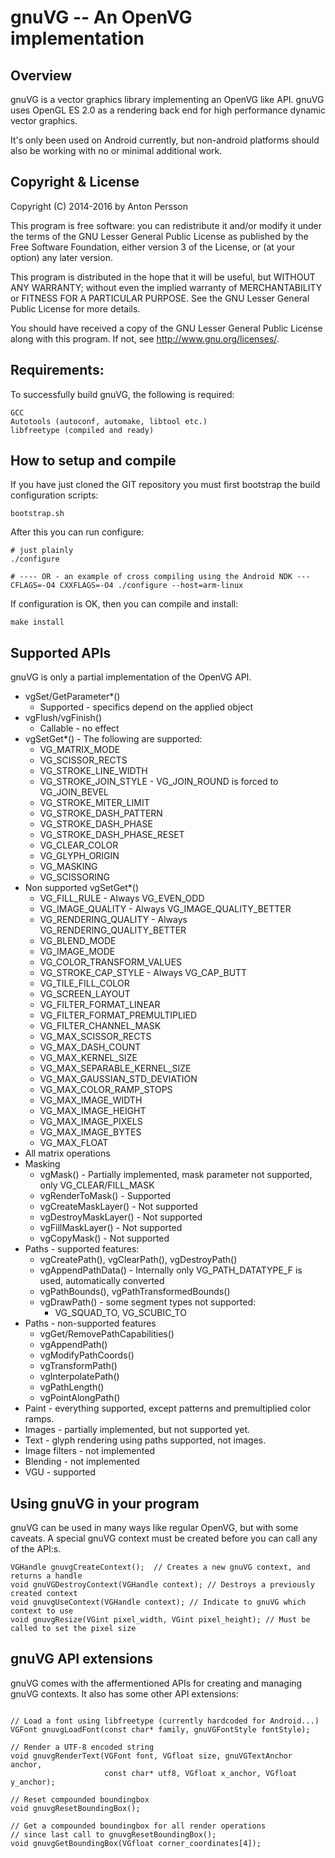 gnuVG -- An OpenVG implementation
==================================

## Overview
gnuVG is a vector graphics library implementing an OpenVG like API. gnuVG uses OpenGL ES 2.0 as a rendering back end for high performance dynamic vector graphics.

It's only been used on Android currently, but non-android platforms should also be working with no or minimal
additional work.

## Copyright & License
Copyright (C) 2014-2016 by Anton Persson

This program is free software: you can redistribute it and/or modify
it under the terms of the GNU Lesser General Public License as
published by the Free Software Foundation, either version 3 of
the License, or (at your option) any later version.

This program is distributed in the hope that it will be useful,
but WITHOUT ANY WARRANTY; without even the implied warranty of
MERCHANTABILITY or FITNESS FOR A PARTICULAR PURPOSE.  See the
GNU Lesser General Public License for more details.

You should have received a copy of the GNU Lesser General Public License
along with this program.  If not, see <http://www.gnu.org/licenses/>.

## Requirements:

To successfully build gnuVG, the following is required:

```
GCC
Autotools (autoconf, automake, libtool etc.)
libfreetype (compiled and ready)
```

## How to setup and compile

If you have just cloned the GIT repository you must first bootstrap
the build configuration scripts:

```
bootstrap.sh
```

After this you can run configure:

```
# just plainly
./configure

# ---- OR - an example of cross compiling using the Android NDK ---
CFLAGS=-O4 CXXFLAGS=-O4 ./configure --host=arm-linux
```

If configuration is OK, then you can compile and install:

```
make install
```

## Supported APIs

gnuVG is only a partial implementation of the OpenVG API.

* vgSet/GetParameter*()
  * Supported - specifics depend on the applied object
* vgFlush/vgFinish()
  * Callable - no effect
* vgSetGet*() - The following are supported:
  * VG_MATRIX_MODE
  * VG_SCISSOR_RECTS
  * VG_STROKE_LINE_WIDTH
  * VG_STROKE_JOIN_STYLE - VG_JOIN_ROUND is forced to VG_JOIN_BEVEL
  * VG_STROKE_MITER_LIMIT
  * VG_STROKE_DASH_PATTERN
  * VG_STROKE_DASH_PHASE
  * VG_STROKE_DASH_PHASE_RESET
  * VG_CLEAR_COLOR
  * VG_GLYPH_ORIGIN
  * VG_MASKING
  * VG_SCISSORING
* Non supported vgSetGet*()
  * VG_FILL_RULE - Always VG_EVEN_ODD
  * VG_IMAGE_QUALITY - Always VG_IMAGE_QUALITY_BETTER
  * VG_RENDERING_QUALITY - Always VG_RENDERING_QUALITY_BETTER
  * VG_BLEND_MODE
  * VG_IMAGE_MODE
  * VG_COLOR_TRANSFORM_VALUES
  * VG_STROKE_CAP_STYLE - Always VG_CAP_BUTT
  * VG_TILE_FILL_COLOR
  * VG_SCREEN_LAYOUT
  * VG_FILTER_FORMAT_LINEAR
  * VG_FILTER_FORMAT_PREMULTIPLIED
  * VG_FILTER_CHANNEL_MASK
  * VG_MAX_SCISSOR_RECTS
  * VG_MAX_DASH_COUNT
  * VG_MAX_KERNEL_SIZE
  * VG_MAX_SEPARABLE_KERNEL_SIZE
  * VG_MAX_GAUSSIAN_STD_DEVIATION
  * VG_MAX_COLOR_RAMP_STOPS
  * VG_MAX_IMAGE_WIDTH
  * VG_MAX_IMAGE_HEIGHT
  * VG_MAX_IMAGE_PIXELS
  * VG_MAX_IMAGE_BYTES
  * VG_MAX_FLOAT
* All matrix operations
* Masking
  * vgMask() - Partially implemented, mask parameter not supported, only VG_CLEAR/FILL_MASK
  * vgRenderToMask() - Supported
  * vgCreateMaskLayer() - Not supported
  * vgDestroyMaskLayer() - Not supported
  * vgFillMaskLayer() - Not supported
  * vgCopyMask() - Not supported
* Paths - supported features:
  * vgCreatePath(), vgClearPath(), vgDestroyPath()
  * vgAppendPathData() - Internally only VG_PATH_DATATYPE_F is used, automatically converted
  * vgPathBounds(), vgPathTransformedBounds()
  * vgDrawPath() - some segment types not supported:
    * VG_SQUAD_TO, VG_SCUBIC_TO
* Paths - non-supported features
  * vgGet/RemovePathCapabilities()
  * vgAppendPath()
  * vgModifyPathCoords()
  * vgTransformPath()
  * vgInterpolatePath()
  * vgPathLength()
  * vgPointAlongPath()
* Paint - everything supported, except patterns and premultiplied color ramps.
* Images - partially implemented, but not supported yet.
* Text - glyph rendering using paths supported, not images.
* Image filters - not implemented
* Blending - not implemented
* VGU - supported

## Using gnuVG in your program

gnuVG can be used in many ways like regular OpenVG, but with some caveats. A special gnuVG
context must be created before you can call any of the API:s.

```
VGHandle gnuvgCreateContext();  // Creates a new gnuVG context, and returns a handle
void gnuVGDestroyContext(VGHandle context); // Destroys a previously created context
void gnuvgUseContext(VGHandle context); // Indicate to gnuVG which context to use
void gnuvgResize(VGint pixel_width, VGint pixel_height); // Must be called to set the pixel size
```

## gnuVG API extensions

gnuVG comes with the affermentioned APIs for creating and managing gnuVG contexts. It also
has some other API extensions:

```

// Load a font using libfreetype (currently hardcoded for Android...)
VGFont gnuvgLoadFont(const char* family, gnuVGFontStyle fontStyle);

// Render a UTF-8 encoded string
void gnuvgRenderText(VGFont font, VGfloat size, gnuVGTextAnchor anchor,
                     const char* utf8, VGfloat x_anchor, VGfloat y_anchor);

// Reset compounded boundingbox
void gnuvgResetBoundingBox();

// Get a compounded boundingbox for all render operations
// since last call to gnuvgResetBoundingBox();
void gnuvgGetBoundingBox(VGfloat corner_coordinates[4]);

```